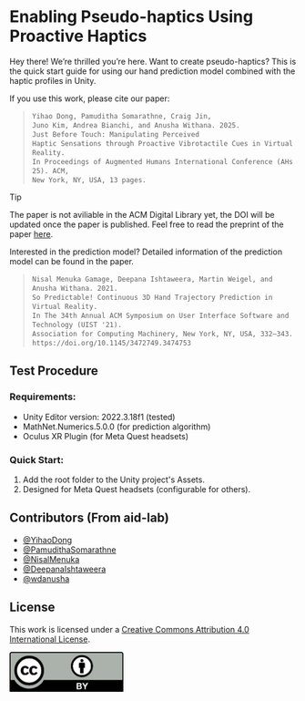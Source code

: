 # Enabling Pseudo-haptics Using Proactive Haptics

Hey there! We’re thrilled you’re here. Want to create pseudo-haptics? This is the quick start guide for using our hand prediction model combined with the haptic profiles in Unity. 



If you use this work, please cite our paper:

> ```
> Yihao Dong, Pamuditha Somarathne, Craig Jin, 
> Juno Kim, Andrea Bianchi, and Anusha Withana. 2025. 
> Just Before Touch: Manipulating Perceived
> Haptic Sensations through Proactive Vibrotactile Cues in Virtual Reality. 
> In Proceedings of Augmented Humans International Conference (AHs 25). ACM,
> New York, NY, USA, 13 pages. 
> ```

> [!TIP]
>
> The paper is not aviliable in the ACM Digital Library yet, the DOI will be updated once the paper is published. Feel free to read the preprint of the paper [here](paperPreprint.pdf). 

Interested in the prediction model? Detailed information of the prediction model can be found in the paper.

> ```
> Nisal Menuka Gamage, Deepana Ishtaweera, Martin Weigel, and Anusha Withana. 2021.
> So Predictable! Continuous 3D Hand Trajectory Prediction in Virtual Reality.
> In The 34th Annual ACM Symposium on User Interface Software and Technology (UIST '21).
> Association for Computing Machinery, New York, NY, USA, 332–343.
> https://doi.org/10.1145/3472749.3474753
> ```

## Test Procedure

### Requirements:

- Unity Editor version: 2022.3.18f1 (tested)
- MathNet.Numerics.5.0.0 (for prediction algorithm)
- Oculus XR Plugin (for Meta Quest headsets)

### Quick Start:

1. Add the root folder to the Unity project's Assets.
2. Designed for Meta Quest headsets (configurable for others).

## Contributors (From aid-lab)

- [@YihaoDong](https://github.com/YihaoDong)
- [@PamudithaSomarathne](https://github.com/PamudithaSomarathne)
- [@NisalMenuka](https://au.linkedin.com/in/nisal-menuka-gamage-0813ba22)
- [@DeepanaIshtaweera](https://github.com/deepanaishtaweera)
- [@wdanusha](https://www.github.com/wdanusha)

## License

This work is licensed under a [Creative Commons Attribution 4.0 International License](https://creativecommons.org/licenses/by/4.0/).

<p align="left">
  <img src="Documentation/by.png" width="200" />
</p>
